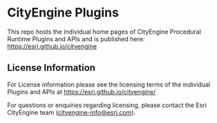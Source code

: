 # CityEngine Plugins

This repo hosts the individual home pages of CityEngine Procedural Runtime Plugins and APIs and is published here: <https://esri.github.io/cityengine>

## License Information

For License information please see the licensing terms of the individual Plugins and APIs at <https://esri.github.io/cityengine/>

For questions or enquiries regarding licensing, please contact the Esri CityEngine team (cityengine-info@esri.com).
